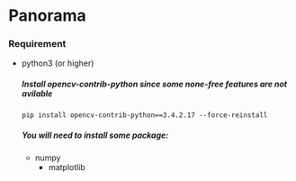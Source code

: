 # Panorama

### Requirement
<ul> <li> python3 (or higher)

##### *Install opencv-contrib-python since some none-free features are not avilable*

    pip install opencv-contrib-python==3.4.2.17 --force-reinstall

##### You will need to install some package:
<ul> <li> numpy
<ul> <li> matplotlib

